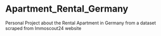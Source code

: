 # Apartment_Rental_Germany
Personal Project about the Rental Apartment in Germany from a dataset scraped from Immoscout24 website

